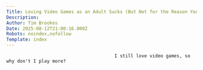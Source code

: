 ```yaml
---
Title: Loving Video Games as an Adult Sucks (But Not for the Reason You Think)
Description: 
Author: Tim Brookes
Date: 2025-08-12T21:00:16.000Z
Robots: noindex,nofollow
Template: index
---
```


                                            I still love video games, so why don't I play more?
                                        